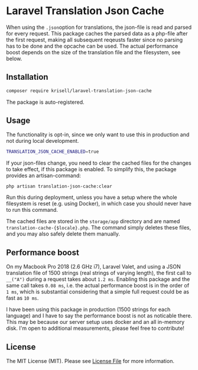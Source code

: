 # Laravel Translation Json Cache

When using the `.json`option for translations, the json-file is read and parsed for every request. This package caches the parsed data as a php-file after the first request, making all subsequent reqeusts faster since no parsing has to be done and the opcache can be used. The actual performance boost depends on the size of the translation file and the filesystem, see below.

## Installation
```bash
composer require krisell/laravel-translation-json-cache
```

The package is auto-registered.

## Usage
The functionality is opt-in, since we only want to use this in production and not during local development.
```bash
TRANSLATION_JSON_CACHE_ENABLED=true
```

If your json-files change, you need to clear the cached files for the changes to take effect, if this package is enabled. To simplify this, the package provides an artisan-command:

```
php artisan translation-json-cache:clear
```

Run this during deployment, unless you have a setup where the whole filesystem is reset (e.g. using Docker), in which case you should never have to run this command.

The cached files are stored in the `storage/app` directory and are named `translation-cache-{$locale}.php`. The command simply deletes these files, and you may also safely delete them manually.

## Performance boost
On my Macbook Pro 2018 (2.6 GHz i7), Laravel Valet, and using a JSON translation file of 1500 strings (real strings of varying length), the first call to `__("A")` during a request takes about `1.2 ms`. Enabling this package and the same call takes `0.08 ms`, i.e. the actual performance boost is in the order of `1 ms`, which is substantial considering that a simple full request could be as fast as `10 ms`.

I have been using this package in production (1500 strings for each language) and I have to say the performance boost is not as noticable there. This may be because our server setup uses docker and an all in-memory disk. I'm open to additional measurements, please feel free to contribute!

## License

The MIT License (MIT). Please see [License File](LICENSE.md) for more information.
